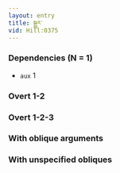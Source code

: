 ```yaml
---
layout: entry
title: སྒྱུར་
vid: Hill:0375
---
```

### Dependencies (N = 1)
* `aux` 1


### Overt 1-2


### Overt 1-2-3


### With oblique arguments


### With unspecified obliques
